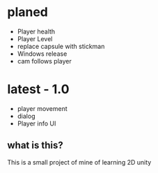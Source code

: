 # planed
* Player health
* Player Level
* replace capsule with stickman
* Windows release
* cam follows player
# latest - 1.0
* player movement
* dialog
* Player info UI
## what is this?
This is a small project of mine of learning 2D unity
